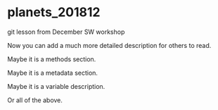 # planets_201812
git lesson from December SW workshop

Now you can add a much more detailed description for others to read.

Maybe it is a methods section.

Maybe it is a metadata section.

Maybe it is a variable description.

Or all of the above.

